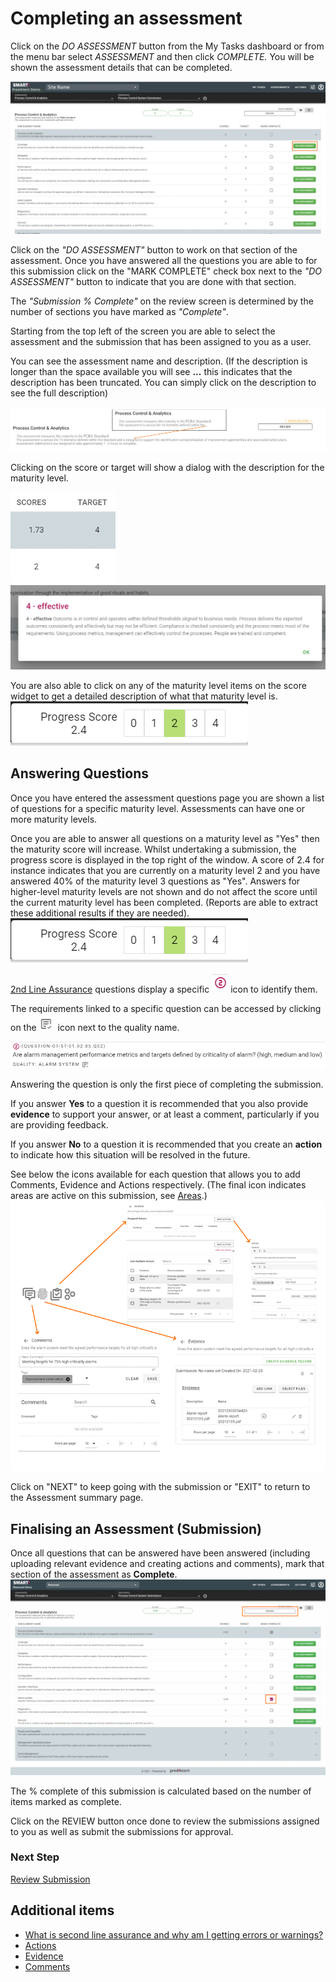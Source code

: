 # Completing an assessment
Click on the _DO ASSESSMENT_ button from the My Tasks dashboard or from the menu bar select _ASSESSMENT_ and then click _COMPLETE._ You will be shown the assessment details that can be completed.

![Image](../assets/screenshots/jobs/doAssessment.png)

Click on the _"DO ASSESSMENT"_ button to work on that section of the assessment. Once you have answered all the questions you are able to for this submission click on the "MARK COMPLETE" check box next to the _"DO ASSESSMENT"_ button to indicate that you are done with that section.

The _"Submission % Complete"_ on the review screen is determined by the number of sections you have marked as _"Complete"_.

Starting from the top left of the screen you are able to select the assessment and the submission that has been assigned to you as a user.

You can see the assessment name and description. (If the description is longer than the space available you will see **...** this indicates that the description has been truncated. You can simply click on the description to see the full description)

![Image](../assets/screenshots/persons/descriptionExpand.png)

Clicking on the score or target will show a dialog with the description for the maturity level.

![Image](../assets/screenshots/persons/scoreTarget.png)
![image](../assets/screenshots/persons/maturityDescription.png)

You are also able to click on any of the maturity level items on the score widget to get a detailed description of what that maturity level is.
![Image](../assets/screenshots/persons/scoreWidget.png)

## Answering Questions
Once you have entered the assessment questions page you are shown a list of questions for a specific maturity level. Assessments can have one or more maturity levels.

Once you are able to answer all questions on a maturity level as "Yes" then the maturity score will increase. Whilst undertaking a submission, the progress score is displayed in the top right of the window. A score of 2.4 for instance indicates that you are currently on a maturity level 2 and you have answered 40% of the maturity level 3 questions as "Yes". Answers for higher-level maturity levels are not shown and do not affect the score until the current maturity level has been completed. (Reports are able to extract these additional results if they are needed).
![Image](../assets/screenshots/persons/scoreWidget.png)

[2nd Line Assurance](/concepts/second-line-assurance.html) questions display a specific ![Image](../assets/screenshots/persons/secondLineIcon.png) icon to identify them.

The requirements linked to a specific question can be accessed by clicking on the ![Image](../assets/screenshots/persons/reqIcon.png) icon next to the quality name.

![Image](../assets/screenshots/persons/question.png)

Answering the question is only the first piece of completing the submission.

If you answer **Yes** to a question it is recommended that you also provide **evidence** to support your answer, or at least a comment, particularly if you are providing feedback.

If you answer **No** to a question it is recommended that you create an **action** to indicate how this situation will be resolved in the future.

See below the icons available for each question that allows you to add Comments, Evidence and Actions respectively. (The final icon indicates areas are active on this submission, see [Areas](/concepts/areas.html).)
![Image](../assets/screenshots/persons/aecScreens.png)

Click on "NEXT" to keep going with the submission or "EXIT" to return to the Assessment summary page.

## Finalising an Assessment (Submission)
Once all questions that can be answered have been answered (including uploading relevant evidence and creating actions and comments), mark that section of the assessment as **Complete**.
![Image](../assets/screenshots/persons/MarkComplete.png)

The % complete of this submission is calculated based on the number of items marked as complete.

Click on the REVIEW button once done to review the submissions assigned to you as well as submit the submissions for approval.

### Next Step
[Review Submission](/jobs/acc-review-before-submit.html)

## Additional items
- [What is second line assurance and why am I getting errors or warnings?](/concepts/second-line-assurance.html)
- [Actions](/concepts/actions.html)
- [Evidence](/concepts/evidence.html)
- [Comments](/concepts/comments.html)